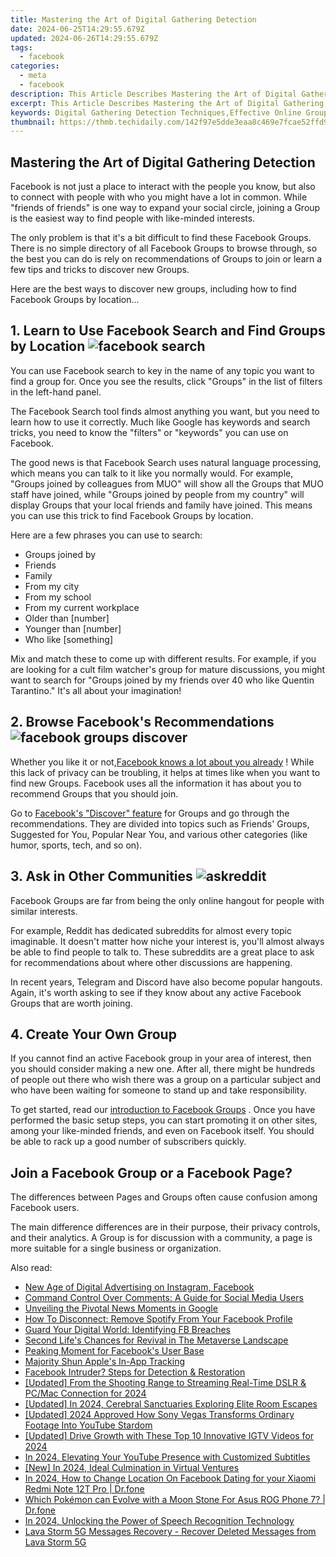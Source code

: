 ```yaml
---
title: Mastering the Art of Digital Gathering Detection
date: 2024-06-25T14:29:55.679Z
updated: 2024-06-26T14:29:55.679Z
tags:
  - facebook
categories:
  - meta
  - facebook
description: This Article Describes Mastering the Art of Digital Gathering Detection
excerpt: This Article Describes Mastering the Art of Digital Gathering Detection
keywords: Digital Gathering Detection Techniques,Effective Online Group Identification,Techniques for Digital Community Detection,Digital Data Analysis for Social Groupings,Mastering Digital Surveillance Tactics,Advanced Algorithms for Online Group Detection,Improving Cyber Social Network Analysis
thumbnail: https://thmb.techidaily.com/142f97e5dde3eaa8c469e7fcae52ffd9c48a3f3c6447b480a9b0d3148ed090af.jpeg
---
```


## Mastering the Art of Digital Gathering Detection

 Facebook is not just a place to interact with the people you know, but also to connect with people with who you might have a lot in common. While "friends of friends" is one way to expand your social circle, joining a Group is the easiest way to find people with like-minded interests.

 The only problem is that it's a bit difficult to find these Facebook Groups. There is no simple directory of all Facebook Groups to browse through, so the best you can do is rely on recommendations of Groups to join or learn a few tips and tricks to discover new Groups.

 Here are the best ways to discover new groups, including how to find Facebook Groups by location...

## 1\. Learn to Use Facebook Search and Find Groups by Location ![facebook search](https://static1.makeuseofimages.com/wordpress/wp-content/uploads/2021/01/facebook-search.png)

 You can use Facebook search to key in the name of any topic you want to find a group for. Once you see the results, click "Groups" in the list of filters in the left-hand panel.

 The Facebook Search tool finds almost anything you want, but you need to learn how to use it correctly. Much like Google has keywords and search tricks, you need to know the "filters" or "keywords" you can use on Facebook.

 The good news is that Facebook Search uses natural language processing, which means you can talk to it like you normally would. For example, "Groups joined by colleagues from MUO" will show all the Groups that MUO staff have joined, while "Groups joined by people from my country" will display Groups that your local friends and family have joined. This means you can use this trick to find Facebook Groups by location.

Here are a few phrases you can use to search:

* Groups joined by
* Friends
* Family
* From my city
* From my school
* From my current workplace
* Older than \[number\]
* Younger than \[number\]
* Who like \[something\]

 Mix and match these to come up with different results. For example, if you are looking for a cult film watcher's group for mature discussions, you might want to search for "Groups joined by my friends over 40 who like Quentin Tarantino." It's all about your imagination!

## 2\. Browse Facebook's Recommendations ![facebook groups discover](https://static1.makeuseofimages.com/wordpress/wp-content/uploads/2021/01/facebook-groups-discover.png)

 Whether you like it or not,[Facebook knows a lot about you already](https://www.makeuseof.com/tag/what-facebook-knows-about-you/) ! While this lack of privacy can be troubling, it helps at times like when you want to find new Groups. Facebook uses all the information it has about you to recommend Groups that you should join.

 Go to [Facebook's "Discover" feature](https://www.facebook.com/groups/discover/) for Groups and go through the recommendations. They are divided into topics such as Friends' Groups, Suggested for You, Popular Near You, and various other categories (like humor, sports, tech, and so on).

## 3\. Ask in Other Communities ![askreddit](https://static1.makeuseofimages.com/wordpress/wp-content/uploads/2021/01/askreddit.png)

 Facebook Groups are far from being the only online hangout for people with similar interests.

 For example, Reddit has dedicated subreddits for almost every topic imaginable. It doesn't matter how niche your interest is, you'll almost always be able to find people to talk to. These subreddits are a great place to ask for recommendations about where other discussions are happening.

 In recent years, Telegram and Discord have also become popular hangouts. Again, it's worth asking to see if they know about any active Facebook Groups that are worth joining.

## 4\. Create Your Own Group

 If you cannot find an active Facebook group in your area of interest, then you should consider making a new one. After all, there might be hundreds of people out there who wish there was a group on a particular subject and who have been waiting for someone to stand up and take responsibility.

 To get started, read our [introduction to Facebook Groups](https://www.makeuseof.com/tag/facebook-closed-secret-groups/) . Once you have performed the basic setup steps, you can start promoting it on other sites, among your like-minded friends, and even on Facebook itself. You should be able to rack up a good number of subscribers quickly.

## Join a Facebook Group or a Facebook Page?

 The differences between Pages and Groups often cause confusion among Facebook users.

 The main difference differences are in their purpose, their privacy controls, and their analytics. A Group is for discussion with a community, a page is more suitable for a single business or organization.


<ins class="adsbygoogle"
     style="display:block"
     data-ad-format="autorelaxed"
     data-ad-client="ca-pub-7571918770474297"
     data-ad-slot="1223367746"></ins>



<ins class="adsbygoogle"
     style="display:block"
     data-ad-client="ca-pub-7571918770474297"
     data-ad-slot="8358498916"
     data-ad-format="auto"
     data-full-width-responsive="true"></ins>

<span class="atpl-alsoreadstyle">Also read:</span>
<div><ul>
<li><a href="https://facebook.techidaily.com/new-age-of-digital-advertising-on-instagram-facebook/"><u>New Age of Digital Advertising on Instagram, Facebook</u></a></li>
<li><a href="https://facebook.techidaily.com/command-control-over-comments-a-guide-for-social-media-users/"><u>Command Control Over Comments: A Guide for Social Media Users</u></a></li>
<li><a href="https://facebook.techidaily.com/unveiling-the-pivotal-news-moments-in-google/"><u>Unveiling the Pivotal News Moments in Google</u></a></li>
<li><a href="https://facebook.techidaily.com/how-to-disconnect-remove-spotify-from-your-facebook-profile/"><u>How To Disconnect: Remove Spotify From Your Facebook Profile</u></a></li>
<li><a href="https://facebook.techidaily.com/guard-your-digital-world-identifying-fb-breaches/"><u>Guard Your Digital World: Identifying FB Breaches</u></a></li>
<li><a href="https://facebook.techidaily.com/second-lifes-chances-for-revival-in-the-metaverse-landscape/"><u>Second Life's Chances for Revival in The Metaverse Landscape</u></a></li>
<li><a href="https://facebook.techidaily.com/peaking-moment-for-facebooks-user-base/"><u>Peaking Moment for Facebook's User Base</u></a></li>
<li><a href="https://facebook.techidaily.com/majority-shun-apples-in-app-tracking/"><u>Majority Shun Apple's In-App Tracking</u></a></li>
<li><a href="https://facebook.techidaily.com/facebook-intruder-steps-for-detection-and-restoration/"><u>Facebook Intruder? Steps for Detection & Restoration</u></a></li>
<li><a href="https://facebook-videos.techidaily.com/updated-from-the-shooting-range-to-streaming-real-time-dslr-and-pcmac-connection-for-2024/"><u>[Updated] From the Shooting Range to Streaming Real-Time  DSLR & PC/Mac Connection for 2024</u></a></li>
<li><a href="https://visual-screen-recording.techidaily.com/updated-in-2024-cerebral-sanctuaries-exploring-elite-room-escapes/"><u>[Updated] In 2024, Cerebral Sanctuaries  Exploring Elite Room Escapes</u></a></li>
<li><a href="https://eaxpv-info.techidaily.com/updated-2024-approved-how-sony-vegas-transforms-ordinary-footage-into-youtube-stardom/"><u>[Updated] 2024 Approved  How Sony Vegas Transforms Ordinary Footage Into YouTube Stardom</u></a></li>
<li><a href="https://instagram-video-recordings.techidaily.com/updated-drive-growth-with-these-top-10-innovative-igtv-videos-for-2024/"><u>[Updated] Drive Growth with These Top 10 Innovative IGTV Videos for 2024</u></a></li>
<li><a href="https://youtube-video-recordings.techidaily.com/in-2024-elevating-your-youtube-presence-with-customized-subtitles/"><u>In 2024, Elevating Your YouTube Presence with Customized Subtitles</u></a></li>
<li><a href="https://fox-blue.techidaily.com/new-in-2024-ideal-culmination-in-virtual-ventures/"><u>[New] In 2024, Ideal Culmination in Virtual Ventures</u></a></li>
<li><a href="https://review-topics.techidaily.com/in-2024-how-to-change-location-on-facebook-dating-for-your-xiaomi-redmi-note-12t-pro-drfone-by-drfone-virtual-android/"><u>In 2024, How to Change Location On Facebook Dating for your Xiaomi Redmi Note 12T Pro | Dr.fone</u></a></li>
<li><a href="https://android-pokemon-go.techidaily.com/which-pokemon-can-evolve-with-a-moon-stone-for-asus-rog-phone-7-drfone-by-drfone-virtual-android/"><u>Which Pokémon can Evolve with a Moon Stone For Asus ROG Phone 7? | Dr.fone</u></a></li>
<li><a href="https://ai-video-tools.techidaily.com/in-2024-unlocking-the-power-of-speech-recognition-technology/"><u>In 2024, Unlocking the Power of Speech Recognition Technology</u></a></li>
<li><a href="https://review-topics.techidaily.com/lava-storm-5g-messages-recovery-recover-deleted-messages-from-lava-storm-5g-by-fonelab-android-recover-messages/"><u>Lava Storm 5G Messages Recovery - Recover Deleted Messages from Lava Storm 5G</u></a></li>
</ul></div>
